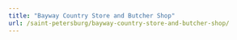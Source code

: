 ```yaml
---
title: "Bayway Country Store and Butcher Shop"
url: /saint-petersburg/bayway-country-store-and-butcher-shop/
---
```

